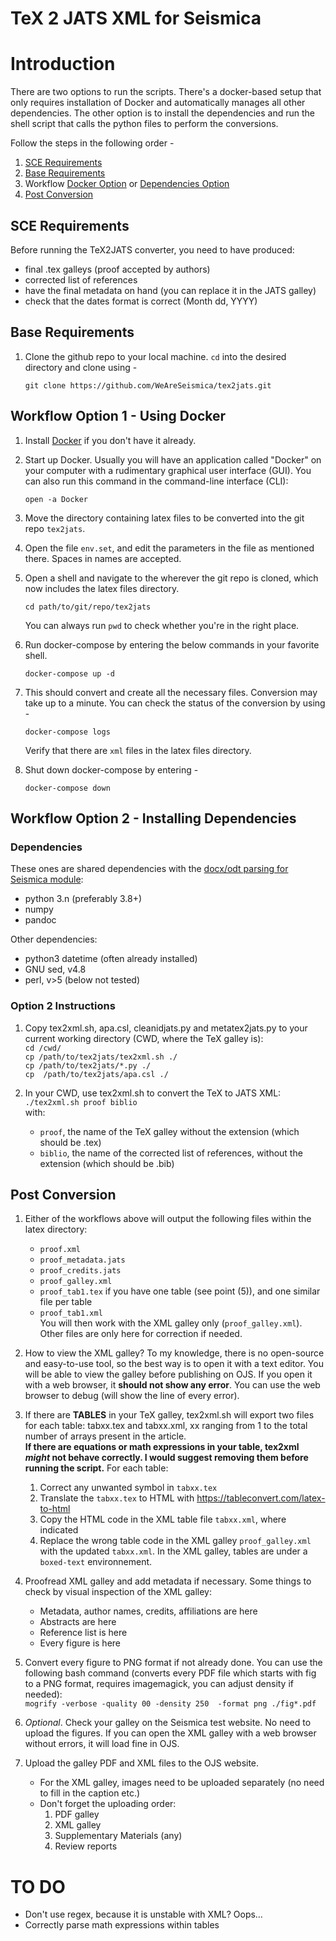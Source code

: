 # TeX 2 JATS XML for Seismica

# Introduction
There are two options to run the scripts. There's a docker-based setup that only requires installation of Docker and automatically manages all other dependencies. The other option is to install the dependencies and run the shell script that calls the python files to perform the conversions.

Follow the steps in the following order - 
1. [SCE Requirements](#sce-requirements)
1. [Base Requirements](#base-requirements)
1. Workflow [Docker Option](#workflow-option-1---using-docker) or [Dependencies Option](#workflow-option-2---installing-dependencies)
1. [Post Conversion](#post-conversion)

## SCE Requirements
Before running the TeX2JATS converter, you need to have produced:
- final .tex galleys (proof accepted by authors)
- corrected list of references
- have the final metadata on hand (you can replace it in the JATS galley)
- check that the dates format is correct (Month dd, YYYY)

## Base Requirements
1. Clone the github repo to your local machine. `cd` into the desired directory and clone using - 
    ```
    git clone https://github.com/WeAreSeismica/tex2jats.git
    ```

## Workflow Option 1 - Using Docker
1. Install [Docker](https://www.docker.com/) if you don't have it already.

1. Start up Docker. Usually you will have an application called "Docker" on your computer with a rudimentary graphical user interface (GUI). You can also run this command in the command-line interface (CLI):
    ```
    open -a Docker
    ```

1. Move the directory containing latex files to be converted into the git repo `tex2jats`.

1. Open the file `env.set`, and edit the parameters in the file as mentioned there. Spaces in names are accepted.

1. Open a shell and navigate to the wherever the git repo is cloned, which now includes the latex files directory.
    ```
    cd path/to/git/repo/tex2jats
    ```
    You can always run `pwd` to check whether you're in the right place.

1. Run docker-compose by entering the below commands in your favorite shell.
    ```
    docker-compose up -d
    ```

1. This should convert and create all the necessary files. Conversion may take up to a minute. You can check the status of the conversion by using - 
    ```
    docker-compose logs
    ```
    Verify that there are `xml` files in the latex files directory. 

1. Shut down docker-compose by entering - 
    ```
    docker-compose down
    ```

## Workflow Option 2 - Installing Dependencies

### Dependencies
These ones are shared dependencies with the [docx/odt parsing for Seismica module](https://github.com/WeAreSeismica/seismica-sce):
- python 3.n (preferably 3.8+)
- numpy
- pandoc

Other dependencies:
- python3 datetime (often already installed)
- GNU sed, v4.8
- perl, v>5 (below not tested)

### Option 2 Instructions
1. Copy tex2xml.sh, apa.csl, cleanidjats.py and metatex2jats.py to your current working directory (CWD, where the TeX galley is):  
`cd /cwd/`  
`cp /path/to/tex2jats/tex2xml.sh ./`  
`cp /path/to/tex2jats/*.py ./`  
`cp  /path/to/tex2jats/apa.csl ./`  

1. In your CWD, use tex2xml.sh to convert the TeX to JATS XML:  
`./tex2xml.sh proof biblio`  
with:  
    - `proof`, the name of the TeX galley without the extension (which should be .tex)
    - `biblio`, the name of the corrected list of references, without the extension (which should be .bib)

## Post Conversion
1. Either of the workflows above will output the following files within the latex directory:
    - `proof.xml`  
    - `proof_metadata.jats`  
    - `proof_credits.jats`
    - `proof_galley.xml`
    - `proof_tab1.tex` if you have one table (see point (5)), and one similar file per table
    - `proof_tab1.xml`  
You will then work with the XML galley only (`proof_galley.xml`). Other files are only here for correction if needed.

1. How to view the XML galley? To my knowledge, there is no open-source and easy-to-use tool, so the best way is to open it with a text editor. You will be able to view the galley before publishing on OJS. If you open it with a web browser, it **should not show any error**. You can use the web browser to debug (will show the line of every error).

1. If there are **TABLES** in your TeX galley, tex2xml.sh will export two files for each table: tabxx.tex and tabxx.xml, xx ranging from 1 to the total number of arrays present in the article.  
**If there are equations or math expressions in your table, tex2xml *might* not behave correctly. I would suggest removing them before running the script.**
For each table:  
    1.  Correct any unwanted symbol in `tabxx.tex`
    1.  Translate the `tabxx.tex` to HTML with https://tableconvert.com/latex-to-html
    1.  Copy the HTML code  in the XML table file `tabxx.xml`, where indicated
    4.  Replace the wrong table code in the XML galley `proof_galley.xml` with the updated `tabxx.xml`. In the XML galley, tables are under a `boxed-text` environnement.

1. Proofread XML galley and add metadata if necessary. Some things to check by visual inspection of the XML galley:
    - Metadata, author names, credits, affiliations are here
    - Abstracts are here
    - Reference list is here
    - Every figure is here 

1. Convert every figure to PNG format if not already done. You can use the following bash command (converts every PDF file which starts with fig to a PNG format, requires imagemagick, you can adjust density if needed):  
`mogrify -verbose -quality 00 -density 250  -format png ./fig*.pdf`

1. *Optional*. Check your galley on the Seismica test website. No need to upload the figures. If you can open the XML galley with a web browser without errors, it will load fine in OJS.   

1. Upload the galley PDF and XML files to the OJS website. 
    - For the XML galley, images need to be uploaded separately (no need to fill in the caption etc.)
    - Don't forget the uploading order:
        1) PDF galley
        2) XML galley
        3) Supplementary Materials (any)
        4) Review reports

# TO DO
- Don't use regex, because it is unstable with XML? Oops…
- Correctly parse math expressions within tables